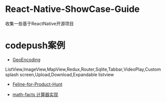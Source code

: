 # React-Native-ShowCase-Guide
收集一些基于ReactNative开源项目

# codepush案例
- <a href="https://github.com/LynxITDigital/GeoEncoding" target="_blank">GeoEncoding</a> 

ListView,ImageView,MapView,Redux,Router,Sqlite,Tabbar,VideoPlay,Custom splash screen,Upload,Download,Expandable listview

- <a href="Feline-for-Product-Hunt" target="_blank">Feline-for-Product-Hunt</a>

- <a href="https://github.com/Khan/math-facts" target="_blank">math-facts 计算器实现</a>

